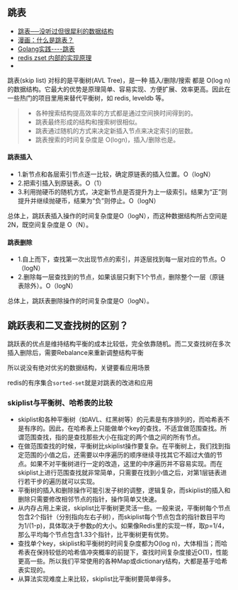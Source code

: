 ## 跳表
* [跳表──没听过但很犀利的数据结构](https://lotabout.me/2018/skip-list/)
* [漫画：什么是跳表？](https://zhuanlan.zhihu.com/p/53975333)
* [Golang实践----跳表](https://studygolang.com/articles/21630)
* [redis zset 内部的实现原理](https://blog.csdn.net/weixin_38008100/article/details/94629753)
* []()

跳表(skip list) 对标的是平衡树(AVL Tree)，是一种 插入/删除/搜索 都是 O(log n) 的数据结构。它最大的优势是原理简单、容易实现、方便扩展、效率更高。因此在一些热门的项目里用来替代平衡树，如 redis, leveldb 等。

> * 各种搜索结构提高效率的方式都是通过空间换时间得到的。
> * 跳表最终形成的结构和搜索树很相似。
> * 跳表通过随机的方式来决定新插入节点来决定索引的层数。
> * 跳表搜索的时间复杂度是 O(logn)，插入/删除也是。

#### 跳表插入
* 1.新节点和各层索引节点逐一比较，确定原链表的插入位置。O（logN）
* 2.把索引插入到原链表。O（1）
* 3.利用抛硬币的随机方式，决定新节点是否提升为上一级索引。结果为“正”则提升并继续抛硬币，结果为“负”则停止。O（logN）

总体上，跳跃表插入操作的时间复杂度是O（logN），而这种数据结构所占空间是2N，既空间复杂度是 O（N）。

#### 跳表删除
* 1.自上而下，查找第一次出现节点的索引，并逐层找到每一层对应的节点。O（logN）
* 2.删除每一层查找到的节点，如果该层只剩下1个节点，删除整个一层（原链表除外）。O（logN）

总体上，跳跃表删除操作的时间复杂度是O（logN）。

## 跳跃表和二叉查找树的区别？
跳跃表的优点是维持结构平衡的成本比较低，完全依靠随机。而二叉查找树在多次插入删除后，需要Rebalance来重新调整结构平衡

所以说没有绝对优劣的数据结构，关键要看应用场景

redis的有序集合`sorted-set`就是对跳表的改进和应用

### skiplist与平衡树、哈希表的比较

- skiplist和各种平衡树（如AVL、红黑树等）的元素是有序排列的，而哈希表不是有序的。因此，在哈希表上只能做单个key的查找，不适宜做范围查找。所谓范围查找，指的是查找那些大小在指定的两个值之间的所有节点。
- 在做范围查找的时候，平衡树比skiplist操作要复杂。在平衡树上，我们找到指定范围的小值之后，还需要以中序遍历的顺序继续寻找其它不超过大值的节点。如果不对平衡树进行一定的改造，这里的中序遍历并不容易实现。而在skiplist上进行范围查找就非常简单，只需要在找到小值之后，对第1层链表进行若干步的遍历就可以实现。
- 平衡树的插入和删除操作可能引发子树的调整，逻辑复杂，而skiplist的插入和删除只需要修改相邻节点的指针，操作简单又快速。
- 从内存占用上来说，skiplist比平衡树更灵活一些。一般来说，平衡树每个节点包含2个指针（分别指向左右子树），而skiplist每个节点包含的指针数目平均为1/(1-p)，具体取决于参数p的大小。如果像Redis里的实现一样，取p=1/4，那么平均每个节点包含1.33个指针，比平衡树更有优势。
- 查找单个key，skiplist和平衡树的时间复杂度都为O(log n)，大体相当；而哈希表在保持较低的哈希值冲突概率的前提下，查找时间复杂度接近O(1)，性能更高一些。所以我们平常使用的各种Map或dictionary结构，大都是基于哈希表实现的。
- 从算法实现难度上来比较，skiplist比平衡树要简单得多。